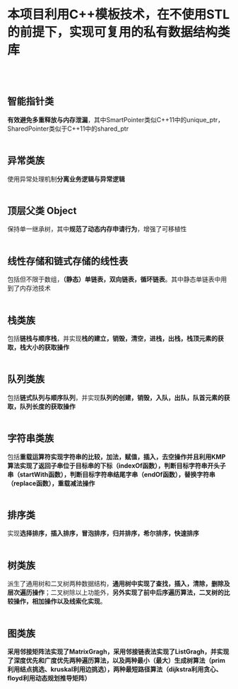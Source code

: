 # 本项目利用C++模板技术，在不使用STL的前提下，实现可复用的私有数据结构类库
<br><br>

## 智能指针类
  <b>有效避免多重释放与内存泄漏</b>，其中SmartPointer类似C++11中的unique_ptr，SharedPointer类似于C++11中的shared_ptr
  <br><br>

## 异常类族
  使用异常处理机制<b>分离业务逻辑与异常逻辑</b>
  <br><br>
  
## 顶层父类 Object 
  保持单一继承树，其中<b>规范了动态内存申请行为</b>，增强了可移植性
  <br><br>
  
## 线性存储和链式存储的线性表
  包括但不限于数组，<b>（静态）单链表，双向链表，循环链表</b>。其中静态单链表中用到了内存池技术
  <br><br>
  
## 栈类族
  包括<b>链栈与顺序栈</b>，并实现<b>栈的建立，销毁，清空，进栈，出栈，栈顶元素的获取，栈大小的获取操作</b>
  <br><br>
  
## 队列类族
  包括<b>链式队列与顺序队列</b>，并实现<b>队列的创建，销毁，入队，出队，队首元素的获取，队列长度的获取操作</b>
  <br><br>
  
## 字符串类族
  包括<b>重载运算符实现字符串的比较，加法，赋值，插入，去空操作并且利用KMP算法实现了返回子串位于目标串的下标（indexOf函数），判断目标字符串开头子串（startWith函数），判断目标字符串结尾字串（endOf函数），替换字符串（replace函数），重载减法操作</b>
  <br><br>
  
## 排序类
  实现<b>选择排序，插入排序，冒泡排序，归并排序，希尔排序，快速排序</b>
  <br><br>
  
## 树类族
  派生了通用树和二叉树两种数据结构，<b>通用树中实现了查找，插入，清除，删除及层次遍历操作</b>；二叉树除以上功能外，<b>另外实现了前中后序遍历算法，二叉树的比较操作，相加操作以及线索化实现</b>。
  <br><br>
  
## 图类族
  <b>采用邻接矩阵法实现了MatrixGragh，采用邻接链表法实现了ListGragh，并实现了深度优先和广度优先两种遍历算法，以及两种最小（最大）生成树算法（prim利用结点挑选、kruskal利用边挑选），两种最短路径算法（dijkstra利用贪心、floyd利用动态规划推导矩阵）</b>
  
